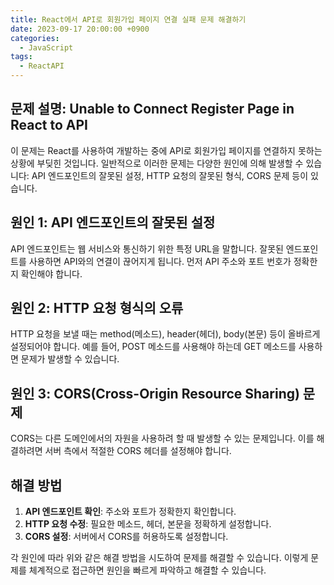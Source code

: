 ```yaml
---
title: React에서 API로 회원가입 페이지 연결 실패 문제 해결하기
date: 2023-09-17 20:00:00 +0900
categories:
  - JavaScript
tags:
  - ReactAPI
---
```


## 문제 설명: Unable to Connect Register Page in React to API

이 문제는 React를 사용하여 개발하는 중에 API로 회원가입 페이지를 연결하지 못하는 상황에 부딪힌 것입니다. 일반적으로 이러한 문제는 다양한 원인에 의해 발생할 수 있습니다: API 엔드포인트의 잘못된 설정, HTTP 요청의 잘못된 형식, CORS 문제 등이 있습니다. 

## 원인 1: API 엔드포인트의 잘못된 설정

API 엔드포인트는 웹 서비스와 통신하기 위한 특정 URL을 말합니다. 잘못된 엔드포인트를 사용하면 API와의 연결이 끊어지게 됩니다. 먼저 API 주소와 포트 번호가 정확한지 확인해야 합니다.

## 원인 2: HTTP 요청 형식의 오류

HTTP 요청을 보낼 때는 method(메소드), header(헤더), body(본문) 등이 올바르게 설정되어야 합니다. 예를 들어, POST 메소드를 사용해야 하는데 GET 메소드를 사용하면 문제가 발생할 수 있습니다. 

## 원인 3: CORS(Cross-Origin Resource Sharing) 문제

CORS는 다른 도메인에서의 자원을 사용하려 할 때 발생할 수 있는 문제입니다. 이를 해결하려면 서버 측에서 적절한 CORS 헤더를 설정해야 합니다.

## 해결 방법

1. **API 엔드포인트 확인**: 주소와 포트가 정확한지 확인합니다.
2. **HTTP 요청 수정**: 필요한 메소드, 헤더, 본문을 정확하게 설정합니다.
3. **CORS 설정**: 서버에서 CORS를 허용하도록 설정합니다.

각 원인에 따라 위와 같은 해결 방법을 시도하여 문제를 해결할 수 있습니다. 이렇게 문제를 체계적으로 접근하면 원인을 빠르게 파악하고 해결할 수 있습니다.
